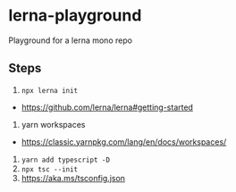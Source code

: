 # lerna-playground
Playground for a lerna mono repo

## Steps

1. `npx lerna init`
  * https://github.com/lerna/lerna#getting-started
1. yarn workspaces
  * https://classic.yarnpkg.com/lang/en/docs/workspaces/
1. `yarn add typescript -D`  
1. `npx tsc --init`
1. https://aka.ms/tsconfig.json
